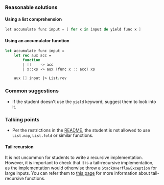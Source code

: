 ### Reasonable solutions

#### Using a list comprehension

```csharp
let accumulate func input = [ for x in input do yield func x ]
```

#### Using an accumulator function

```fsharp
let accumulate func input = 
    let rec aux acc =
        function
        | []    -> acc
        | x::xs -> aux (func x :: acc) xs
    
    aux [] input |> List.rev
```

### Common suggestions

- If the student doesn't use the `yield` keyword, suggest them to look into it.

### Talking points

- Per the restrictions in the [README](https://github.com/exercism/fsharp/blob/master/exercises/accumulate/README.md#restrictions), the student is not allowed to use `List.map`, `List.fold` or similar functions.

#### Tail recursion

It is not uncommon for students to write a recursive implementation. However, it is important to check that it is a tail-recursive implementation, as the implementation would otherwise throw a `StackOverflowException` for large inputs. You can refer them to [this page](https://blogs.msdn.microsoft.com/fsharpteam/2011/07/08/tail-calls-in-f/) for more information about tail-recursive functions.

